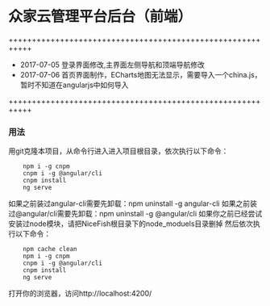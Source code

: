 # 众家云管理平台后台（前端）

+++++++++++++++++++++++++++++++++++++++++++++++++++++++++++

 - 2017-07-05 登录界面修改,主界面左侧导航和顶端导航修改
 - 2017-07-06 首页界面制作，ECharts地图无法显示，需要导入一个china.js，暂时不知道在angularjs中如何导入

+++++++++++++++++++++++++++++++++++++++++++++++++++++++++++


### 用法

用git克隆本项目，从命令行进入进入项目根目录，依次执行以下命令：

```
	npm i -g cnpm
	cnpm i -g @angular/cli
	cnpm install
	ng serve
```

如果之前装过angular-cli需要先卸载：npm uninstall -g angular-cli
如果之前装过@angular/cli需要先卸载：npm uninstall -g @angular/cli
如果你之前已经尝试安装过node模块，请把NiceFish根目录下的node_moduels目录删掉
然后依次执行以下命令：

```
	npm cache clean
	npm i -g cnpm
	cnpm i -g @angular/cli
	cnpm install
	ng serve
```

打开你的浏览器，访问http://localhost:4200/



